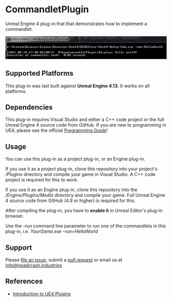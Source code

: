# CommandletPlugin

Unreal Engine 4 plug-in that that demonstrates how to implement a commandlet.

![Screenshot](Docs/screenshot.png)


## Supported Platforms

This plug-in was last built against **Unreal Engine 4.13**. It works on all
platforms.


## Dependencies

This plug-in requires Visual Studio and either a C++ code project or the full
Unreal Engine 4 source code from GitHub. If you are new to programming in UE4,
please see the official [Programming Guide](https://docs.unrealengine.com/latest/INT/Programming/index.html)! 


## Usage

You can use this plug-in as a project plug-in, or an Engine plug-in.

If you use it as a project plug-in, clone this repository into your project's
*/Plugins* directory and compile your game in Visual Studio. A C++ code project
is required for this to work.

If you use it as an Engine plug-in, clone this repository into the
*/Engine/Plugins/Media* directory and compile your game. Full Unreal Engine 4
source code from GitHub (4.9 or higher) is required for this.

After compiling the plug-in, you have to **enable it** in Unreal Editor's
plug-in browser.

Use the *-run* command line parameter to run one of the commandlets in this
plug-in, i.e. *YourGame.exe -run=HelloWorld*


## Support

Please [file an issue](https://github.com/ue4plugins/CommandletPlugin/issues),
submit a [pull request](https://github.com/ue4plugins/CommandletPlugin/pulls?q=is%3Aopen+is%3Apr)
or email us at info@headcrash.industries


## References

* [Introduction to UE4 Plugins](https://wiki.unrealengine.com/An_Introduction_to_UE4_Plugins)
